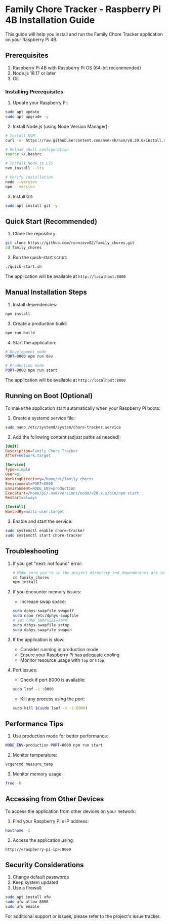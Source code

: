 # Family Chore Tracker - Raspberry Pi 4B Installation Guide

This guide will help you install and run the Family Chore Tracker application on your Raspberry Pi 4B.

## Prerequisites

1. Raspberry Pi 4B with Raspberry Pi OS (64-bit recommended)
2. Node.js 18.17 or later
3. Git

### Installing Prerequisites

1. Update your Raspberry Pi:

```bash
sudo apt update
sudo apt upgrade -y
```

2. Install Node.js (using Node Version Manager):

```bash
# Install NVM
curl -o- https://raw.githubusercontent.com/nvm-sh/nvm/v0.39.0/install.sh | bash

# Reload shell configuration
source ~/.bashrc

# Install Node.js LTS
nvm install --lts

# Verify installation
node --version
npm --version
```

3. Install Git:

```bash
sudo apt install git -y
```

## Quick Start (Recommended)

1. Clone the repository:

```bash
git clone https://github.com/ronnievv82/family_chores.git
cd family_chores
```

2. Run the quick-start script:

```bash
./quick-start.sh
```

The application will be available at `http://localhost:8000`

## Manual Installation Steps

1. Install dependencies:

```bash
npm install
```

3. Create a production build:

```bash
npm run build
```

4. Start the application:

```bash
# Development mode
PORT=8000 npm run dev

# Production mode
PORT=8000 npm run start
```

The application will be available at `http://localhost:8000`

## Running on Boot (Optional)

To make the application start automatically when your Raspberry Pi boots:

1. Create a systemd service file:

```bash
sudo nano /etc/systemd/system/chore-tracker.service
```

2. Add the following content (adjust paths as needed):

```ini
[Unit]
Description=Family Chore Tracker
After=network.target

[Service]
Type=simple
User=pi
WorkingDirectory=/home/pi/family_chores
Environment=PORT=8000
Environment=NODE_ENV=production
ExecStart=/home/pi/.nvm/versions/node/v20.x.x/bin/npm start
Restart=always

[Install]
WantedBy=multi-user.target
```

3. Enable and start the service:

```bash
sudo systemctl enable chore-tracker
sudo systemctl start chore-tracker
```

## Troubleshooting

1. If you get "next: not found" error:

   ```bash
   # Make sure you're in the project directory and dependencies are installed
   cd family_chores
   npm install
   ```

2. If you encounter memory issues:

   - Increase swap space:

   ```bash
   sudo dphys-swapfile swapoff
   sudo nano /etc/dphys-swapfile
   # Set CONF_SWAPSIZE=2048
   sudo dphys-swapfile setup
   sudo dphys-swapfile swapon
   ```

3. If the application is slow:

   - Consider running in production mode
   - Ensure your Raspberry Pi has adequate cooling
   - Monitor resource usage with `top` or `htop`

4. Port issues:
   - Check if port 8000 is available:
   ```bash
   sudo lsof -i :8000
   ```
   - Kill any process using the port:
   ```bash
   sudo kill $(sudo lsof -t -i:8000)
   ```

## Performance Tips

1. Use production mode for better performance:

```bash
NODE_ENV=production PORT=8000 npm run start
```

2. Monitor temperature:

```bash
vcgencmd measure_temp
```

3. Monitor memory usage:

```bash
free -h
```

## Accessing from Other Devices

To access the application from other devices on your network:

1. Find your Raspberry Pi's IP address:

```bash
hostname -I
```

2. Access the application using:

```
http://<raspberry-pi-ip>:8000
```

## Security Considerations

1. Change default passwords
2. Keep system updated
3. Use a firewall:

```bash
sudo apt install ufw
sudo ufw allow 8000
sudo ufw enable
```

For additional support or issues, please refer to the project's issue tracker.
